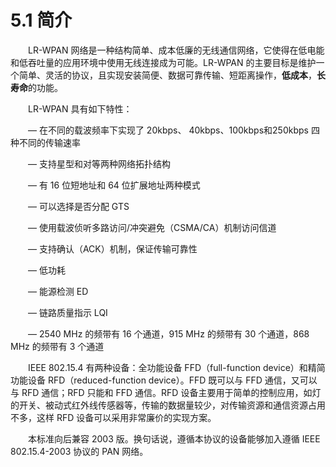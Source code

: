 # 5.1 简介

　　LR-WPAN 网络是一种结构简单、成本低廉的无线通信网络，它使得在低电能和低吞吐量的应用环境中使用无线连接成为可能。LR-WPAN 的主要目标是维护一个简单、灵活的协议，且实现安装简便、数据可靠传输、短距离操作，**低成本**，**长寿命**的功能。

　　LR-WPAN 具有如下特性：
  
　　— 在不同的载波频率下实现了 20kbps、 40kbps、100kbps和250kbps 四种不同的传输速率
  
　　— 支持星型和对等两种网络拓扑结构
  
　　— 有 16 位短地址和 64 位扩展地址两种模式
  
　　— 可以选择是否分配 GTS
  
　　— 使用载波侦听多路访问/冲突避免（CSMA/CA）机制访问信道
  
　　— 支持确认（ACK）机制，保证传输可靠性
  
　　— 低功耗
  
　　— 能源检测 ED
  
　　— 链路质量指示 LQI
  
　　— 2540 MHz 的频带有 16 个通道，915 MHz 的频带有 30 个通道，868 MHz 的频带有 3 个通道

　　IEEE 802.15.4 有两种设备：全功能设备 FFD（full-function device）和精简功能设备 RFD（reduced-function device）。FFD 既可以与 FFD 通信，又可以与 RFD 通信；RFD 只能和 FFD 通信。RFD 设备主要用于简单的控制应用，如灯的开关、被动式红外线传感器等，传输的数据量较少，对传输资源和通信资源占用不多，这样 RFD 设备可以采用非常廉价的实现方案。

　　本标准向后兼容 2003 版。换句话说，遵循本协议的设备能够加入遵循 IEEE 802.15.4-2003 协议的 PAN 网络。